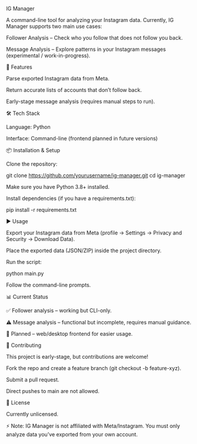 IG Manager

A command-line tool for analyzing your Instagram data.
Currently, IG Manager supports two main use cases:

Follower Analysis – Check who you follow that does not follow you back.

Message Analysis – Explore patterns in your Instagram messages (experimental / work-in-progress).

🚀 Features

Parse exported Instagram data from Meta.

Return accurate lists of accounts that don’t follow back.

Early-stage message analysis (requires manual steps to run).

🛠️ Tech Stack

Language: Python

Interface: Command-line (frontend planned in future versions)

📦 Installation & Setup

Clone the repository:

git clone https://github.com/yourusername/ig-manager.git
cd ig-manager


Make sure you have Python 3.8+ installed.

Install dependencies (if you have a requirements.txt):

pip install -r requirements.txt

▶️ Usage

Export your Instagram data from Meta (profile → Settings → Privacy and Security → Download Data).

Place the exported data (JSON/ZIP) inside the project directory.

Run the script:

python main.py


Follow the command-line prompts.

📊 Current Status

✅ Follower analysis – working but CLI-only.

⚠️ Message analysis – functional but incomplete, requires manual guidance.

🔮 Planned – web/desktop frontend for easier usage.

🤝 Contributing

This project is early-stage, but contributions are welcome!

Fork the repo and create a feature branch (git checkout -b feature-xyz).

Submit a pull request.

Direct pushes to main are not allowed.

📜 License

Currently unlicensed. 

⚡ Note: IG Manager is not affiliated with Meta/Instagram. You must only analyze data you’ve exported from your own account.